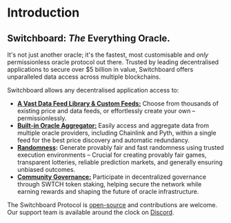 # Introduction

## Switchboard: _The_ Everything Oracle.

It's not just another oracle; it's the fastest, most customisable and _only_ permissionless oracle protocol out there. Trusted by leading decentralised applications to secure over $5 billion in value, Switchboard offers unparalleled data access across multiple blockchains.

Switchboard allows any decentralised application access to:

* [**A Vast Data Feed Library & Custom Feeds:**](https://ondemand.switchboard.xyz/solana/mainnet) Choose from thousands of existing price and data feeds, or effortlessly create your own – permissionlessly.
* [**Built-in Oracle Aggregator:**](https://ondemand.switchboard.xyz/aggregator) Easily access and aggregate data from multiple oracle providers, including Chainlink and Pyth, within a single feed for the best price discovery and automatic redundancy.
* [**Randomness**](../../product-documentation/randomness/)**:** Generate provably fair and fast randomness using trusted execution environments – Crucial for creating provably fair games, transparent lotteries, reliable prediction markets, and generally ensuring unbiased outcomes.
* [**Community Governance:**](../../switchboard-protocol/governance-and-tokenomics.md) Participate in decentralized governance through SWTCH token staking, helping secure the network while earning rewards and shaping the future of oracle infrastructure.

The Switchboard Protocol is [open-source](https://github.com/switchboard-xyz) and contributions are welcome. Our support team is available around the clock on [Discord](https://discord.gg/switchboardxyz).

